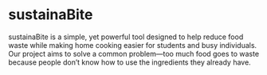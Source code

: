# sustainaBite
sustainaBite is a simple, yet powerful tool designed to help reduce food waste while making home cooking easier for students and busy individuals. Our project aims to solve a common problem—too much food goes to waste because people don’t know how to use the ingredients they already have.
